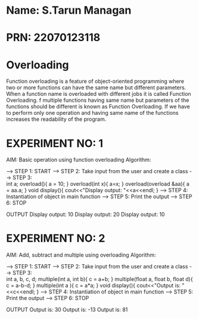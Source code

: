 # Name: S.Tarun Managan
# PRN: 22070123118

# Overloading
Function overloading is a feature of object-oriented programming where two or more functions can have the same name but different parameters. 
When a function name is overloaded with different jobs it is called Function Overloading.
f multiple functions having same name but parameters of the functions should be different is known as Function Overloading.
If we have to perform only one operation and having same name of the functions increases the readability of the program.

# EXPERIMENT NO: 1
AIM: Basic operation using function overloading
Algorithm:

--> STEP 1: START
--> STEP 2: Take input from the user and create a class
--> STEP 3:  
    int a;
    overload(){
        a = 10;
    }
    overload(int x){
        a=x;
    }
    overload(overload &aa){
        a = aa.a;
    }
    void display(){
        cout<<"Display output: "<<a<<endl;
    }
--> STEP 4: Instantiation of object in main function
--> STEP 5: Print the output
--> STEP 6: STOP

OUTPUT
Display output: 10
Display output: 20
Display output: 10

# EXPERIMENT NO: 2
AIM: Add, subtract and multiple using overloading
Algorithm:

--> STEP 1: START
--> STEP 2: Take input from the user and create a class
--> STEP 3:  
    int a, b, c, d;
    multiple(int a, int b){
        c = a+b;
    }
    multiple(float a, float b, float d){
        c = a-b-d;
    }
    multiple(int a ){
        c = a*a;
    }
    void display(){
        cout<<"Output is: "<<c<<endl;
    }
--> STEP 4: Instantiation of object in main function
--> STEP 5: Print the output
--> STEP 6: STOP

OUTPUT
Output is: 30
Output is: -13
Output is: 81
